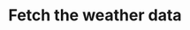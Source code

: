 # Fetch the weather data 


[Git branch]:(https://github.com/codiku/react-native-meteo/tree/004-EN-fetching-weather)